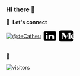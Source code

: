 ### Hi there 👋

<!--
**cyrilou242/cyrilou242** is a ✨ _special_ ✨ repository because its `README.md` (this file) appears on your GitHub profile.

Here are some ideas to get you started:

- 🔭 I’m currently working on ...
- 🌱 I’m currently learning ...
- 👯 I’m looking to collaborate on ...
- 🤔 I’m looking for help with ...
- 💬 Ask me about ...
- 📫 How to reach me: ...
- 😄 Pronouns: ...
- ⚡ Fun fact: ...
-->


🔗 &nbsp;**Let's connect**
<p align="left">
 <a href="https://twitter.com/deCatheu" target="blank"><img align="center" src="https://raw.githubusercontent.com/simple-icons/simple-icons/develop/icons/twitter.svg" alt="@deCatheu" height="30" width="40" /></a>
<a href="https://linkedin.com/in/cyril-de-catheu" target="blank"><img align="center" src="https://raw.githubusercontent.com/simple-icons/simple-icons/develop/icons/linkedin.svg" alt="cyril-de-catheu" height="30" width="40" /></a>
<a href="https://medium.com/@cdecatheu" target="blank"><img align="center" src="https://raw.githubusercontent.com/simple-icons/simple-icons/develop/icons/medium.svg" alt="@cdecatheu" height="30" width="40" /></a>
</p>


</br>
👀 &nbsp;  

<p><img src="https://visitor-badge.glitch.me/badge?page_id=cyrilou242.cyrilou242" alt="visitors"></p>
